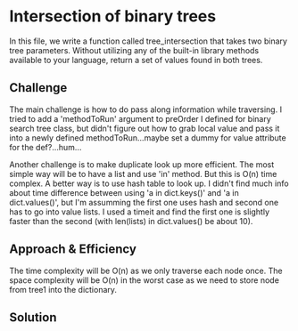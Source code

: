 # Intersection of binary trees
<!-- Short summary or background information -->
In this file, we write a function called tree_intersection that takes two binary tree parameters. Without utilizing any of the built-in library methods available to your language, return a set of values found in both trees.

## Challenge
<!-- Description of the challenge -->
The main challenge is how to do pass along information while traversing. I tried to add a 'methodToRun' argument to preOrder I defined for binary search tree class, but didn't figure out how to grab local value and pass it into a newly defined methodToRun...maybe set a dummy for value attribute for the def?...hum...

Another challenge is to make duplicate look up more efficient.
The most simple way will be to have a list and use 'in' method. But this is O(n) time complex. A better way is to use hash table to look up. I didn't find much info about time difference between using 'a in dict.keys()' and 'a in dict.values()', but I'm assumming the first one uses hash and second one has to go into value lists. I used a timeit and find the first one is slightly faster than the second (with len(lists) in dict.values() be about 10).

## Approach & Efficiency
<!-- What approach did you take? Why? What is the Big O space/time for this approach? -->
The time complexity will be O(n) as we only traverse each node once.
The space complexity will be O(n) in the worst case as we need to store node from tree1 into the dictionary.


## Solution
<!-- Embedded whiteboard image -->
